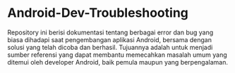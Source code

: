 # Android-Dev-Troubleshooting
Repository ini berisi dokumentasi tentang berbagai error dan bug yang biasa dihadapi saat pengembangan aplikasi Android, bersama dengan solusi yang telah dicoba dan berhasil. Tujuannya adalah untuk menjadi sumber referensi yang dapat membantu memecahkan masalah umum yang ditemui oleh developer Android, baik pemula maupun yang berpengalaman.
